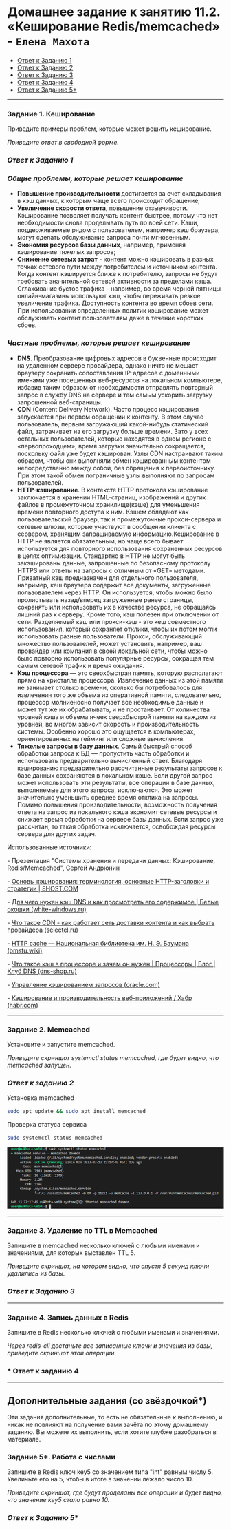 # Домашнее задание к занятию 11.2. «Кеширование Redis/memcached» - `Елена Махота`

- [Ответ к Заданию 1](#1)
- [Ответ к Заданию 2](#2)
- [Ответ к Заданию 3](#3)
- [Ответ к Заданию 4](#4)
- [Ответ к Заданию 5*](#5)

---

### Задание 1. Кеширование 

Приведите примеры проблем, которые может решить кеширование. 

*Приведите ответ в свободной форме.*


### *<a name="1"> Ответ к Заданию 1 </a>*

### *Общие проблемы, которые решает кеширование*

- **Повышение производительности** достигается за счет складывания в кэш данных, к которым чаще всего происходит обращение;
- **Увеличение скорости ответа**, повышение отзывчивости. Кэширование позволяет получать контент быстрее, потому что нет необходимости снова проделывать путь по всей сети. Кэши, поддерживаемые рядом с пользователем, например кэш браузера, могут сделать обслуживание запроса почти мгновенным.
- **Экономия ресурсов базы данных**, например, применяя кэширование тяжелых запросов;
- **Снижение сетевых затрат** - контент можно кэшировать в разных точках сетевого пути между потребителем и источником контента. Когда контент кэшируется ближе к потребителю, запросы не будут требовать значительной сетевой активности за пределами кэша. Сглаживание бустов трафика - например, во время черной пятницы онлайн-магазины используют кэш, чтобы переживать резкое увеличение трафика. Доступность контента во время сбоев сети. При использовании определенных политик кэширование может обслуживать контент пользователям даже в течение коротких сбоев.

### *Частные проблемы, которые решает кеширование*


- **DNS**. Преобразование цифровых адресов в буквенные происходит на удаленном сервере провайдера, однако ничто не мешает браузеру сохранить сопоставления IP-адресов с доменными именами уже посещенных веб-ресурсов на локальном компьютере, избавив таким образом от необходимости отправлять повторный запрос в службу DNS на сервере и тем самым ускорить загрузку запрошенной веб-страницы.
- **CDN** (Content Delivery Network). Часто процесс кэширования запускается при первом обращении к контенту. В этом случае пользователь, первым загружающий какой-нибудь статический файл, затрачивает на его загрузку больше времени. Зато у всех остальных пользователей, которые находятся в одном регионе с «первопроходцем», время загрузки значительно сокращается, поскольку файл уже будет кэширован. Узлы CDN настраивают таким образом, чтобы они выполняли обмен кэшированным контентом непосредственно между собой, без обращения к первоисточнику. При этом такой обмен пограничные узлы выполняют по запросам пользователей.
- **HTTP-кэширование**. В контексте HTTP протокола кэширование заключается в хранении HTML-страниц, изображений и других файлов в промежуточном хранилище(кэше) для уменьшения времени повторного доступа к ним. Кэшем обладают как пользовательский браузер, так и промежуточные прокси-сервера и сетевые шлюзы, которые участвуют в сообщении клиента с сервером, хранящим запрашиваемую информацию.Кеширование в HTTP не является обязательным, но чаще всего бывает используется для повторного использования сохраненных ресурсов в целях оптимизации. Стандартно в HTTP не могут быть закэшированы данные, запрошенные по безопасному протоколу HTTPS или ответы на запросы с отличным от «GET» методами.  Приватный кэш предназначен для отдельного пользователя, например, кеш браузера содержит все документы, загруженные пользователем через HTTP. Он используется, чтобы можно было пролистывать назад/вперед загруженные ранее страницы, сохранять или использовать их в качестве ресурса, не обращаясь лишний раз к серверу. Кроме того, кэш полезен при отключении от сети. Разделяемый кэш или прокси-кэш - это кеш совместного использования, который сохраняет отклики, чтобы их потом могли использовать разные пользователи. Прокси, обслуживающий множество пользователей, может установить, например, ваш провайдер или компания в своей  локальной сети,  чтобы можно было повторно использовать популярные ресурсы, сокращая тем самым сетевой трафик и время ожидания.
- **Кэш процессора** — это сверхбыстрая память, которую располагают прямо на кристалле процессора. Извлечение данных из этой памяти не занимает столько времени, сколько бы потребовалось для извлечения того же объема из оперативной памяти, следовательно, процессор молниеносно получает все необходимые данные и может тут же их обрабатывать, и не простаивает. От количества уровней кэша и объема ячеек сверхбыстрой памяти на каждом из уровней, во многом зависит скорость и производительность системы. Особенно хорошо это ощущается в компьютерах, ориентированных на гейминг или сложные вычисления.
- **Тяжелые запросы в базу данных**. Самый быстрый способ обработки запроса к БД — пропустить часть обработки и использовать предварительно вычисленный ответ. Благодаря кэшированию предварительно рассчитанные результаты запросов к базе данных сохраняются в локальном кэше. Если другой запрос может использовать эти результаты, все операции в базе данных, выполняемые для этого запроса, исключаются. Это может  значительно уменьшить среднее время отклика на запросы. Помимо повышения производительности, возможность получения ответа на запрос из локального кэша экономит сетевые ресурсы и снижает время обработки на сервере базы данных. Если запрос уже рассчитан, то такая обработка исключается, освобождая ресурсы сервера для других задач.


Использованные источники:

\- Презентация "Системы хранения и передачи данных: Кэширование, Redis/Memcached", Сергей Андрюнин 

\- [Основы кэширования: терминология, основные HTTP-заголовки и стратегии | 8HOST.COM](https://www.8host.com/blog/osnovy-keshirovaniya-terminologiya-osnovnye-http-zagolovki-i-strategii/)

\- [Для чего нужен кэш DNS и как просмотреть его содержимое | Белые окошки (white-windows.ru)](https://www.white-windows.ru/dlya-chego-nuzhen-kesh-dns-i-kak-prosmotret-ego-soderzhimoe/?ysclid=le35fcl1wu888581080)

\- [Что такое CDN - как работает сеть доставки контента и как выбрать провайдера (selectel.ru)](https://selectel.ru/blog/review-cdn/?ysclid=le35kg5jpg488759074)

\- [HTTP cache — Национальная библиотека им. Н. Э. Баумана (bmstu.wiki)](https://ru.bmstu.wiki/HTTP_cache)

\- [Что такое кэш в процессоре и зачем он нужен | Процессоры | Блог | Клуб DNS (dns-shop.ru)](https://club.dns-shop.ru/blog/t-100-protsessoryi/37338-chto-takoe-kesh-v-protsessore-i-zachem-on-nujen/?ysclid=le35z08lrs50761734&utm_referrer=https%3A%2F%2Fyandex.ru%2F)

\- [Управление кэшированием запросов (oracle.com)](https://docs.oracle.com/cloud/help/ru/analytics-cloud/ACABI/GUID-C9C7EBEE-4C49-4F7F-980E-92A1DCFE24A3.htm#ACABI-GUID-1AB66403-BA5E-4796-B8FD-FA4ECA2C7144)

\- [Кэширование и производительность веб-приложений / Хабр (habr.com)](https://habr.com/ru/company/ruvds/blog/350310/)

---

### Задание 2. Memcached

Установите и запустите memcached.

*Приведите скриншот systemctl status memcached, где будет видно, что memcached запущен.*

### *<a name="2"> Ответ к заданию 2</a>*

Установка memcached

```bash
sudo apt update && sudo apt install memcached
```

Проверка статуса сервиса

```bash
sudo systemctl status memcached
```

![status](img/img%202023-02-13%20221859.png)

---

### Задание 3. Удаление по TTL в Memcached

Запишите в memcached несколько ключей с любыми именами и значениями, для которых выставлен TTL 5. 

*Приведите скриншот, на котором видно, что спустя 5 секунд ключи удалились из базы.*

### *<a name="3"> Ответ к Заданию 3</a>*

---

### Задание 4. Запись данных в Redis

Запишите в Redis несколько ключей с любыми именами и значениями. 

*Через redis-cli достаньте все записанные ключи и значения из базы, приведите скриншот этой операции.*

### *<a name="4"> Ответ к заданию 4</a>


---

## Дополнительные задания (со звёздочкой*)
Эти задания дополнительные, то есть не обязательные к выполнению, и никак не повлияют на получение вами зачёта по этому домашнему заданию. Вы можете их выполнить, если хотите глубже разобраться в материале.

### Задание 5*. Работа с числами 

Запишите в Redis ключ key5 со значением типа "int" равным числу 5. Увеличьте его на 5, чтобы в итоге в значении лежало число 10.  

*Приведите скриншот, где будут проделаны все операции и будет видно, что значение key5 стало равно 10.*

### *<a name="5"> Ответ к Заданию 5*</a>*
